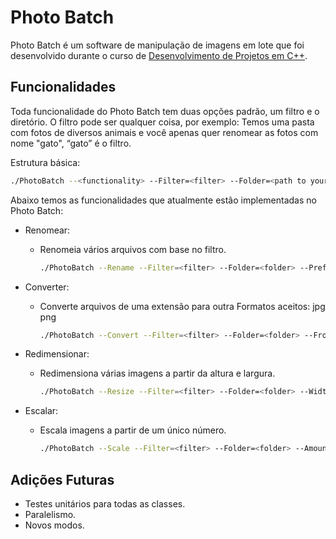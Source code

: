 # Photo Batch
 
Photo Batch é um software de manipulação de imagens em lote que foi desenvolvido durante o curso de [Desenvolvimento de Projetos em C++](https://www.udemy.com/course/desenvolvimento-de-projetos-com-cpp/).
 
## Funcionalidades
 
Toda funcionalidade do Photo Batch tem duas opções padrão, um filtro e o diretório.
O filtro pode ser qualquer coisa, por exemplo:
Temos uma pasta com fotos de diversos animais e você apenas quer renomear as fotos com nome "gato", “gato” é o filtro.
 
 
Estrutura básica:
```bash
./PhotoBatch --<functionality> --Filter=<filter> --Folder=<path to your images> args<depends of functionality>
```
 
Abaixo temos as funcionalidades que atualmente estão implementadas no Photo Batch:

* Renomear:
   * Renomeia vários arquivos com base no filtro.
      ```bash
      ./PhotoBatch --Rename --Filter=<filter> --Folder=<folder> --Prefix=<new_name> --StartNumber=<integer>
      ```
* Converter:
   * Converte arquivos de uma extensão para outra
   Formatos aceitos: jpg png
     ```bash
     ./PhotoBatch --Convert --Filter=<filter> --Folder=<folder> --From=<.extension> --To=<.extension> --Quality<Optional: Number between 1 and 100>
     ```
 
* Redimensionar:
   * Redimensiona várias imagens a partir da altura e largura.
     ```bash
     ./PhotoBatch --Resize --Filter=<filter> --Folder=<folder> --Width=<integer> --Height=<integer> --Quality<Optional: Number between 1 and 100>
     ```
 
* Escalar:
   * Escala imagens a partir de um único número.
     ```bash
     ./PhotoBatch --Scale --Filter=<filter> --Folder=<folder> --Amount<number greater than 0>
     ```
 
## Adições Futuras
 
* Testes unitários para todas as classes.
* Paralelismo.
* Novos modos.
  
 

